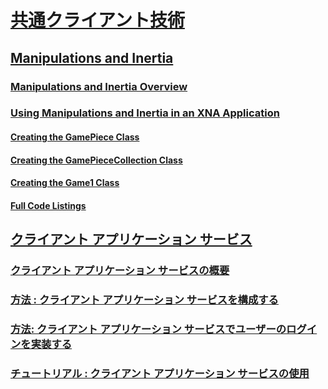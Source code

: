 # [共通クライアント技術](index.md)
## [Manipulations and Inertia](manipulations-and-inertia.md)
### [Manipulations and Inertia Overview](manipulations-and-inertia-overview.md)
### [Using Manipulations and Inertia in an XNA Application](use-manipulations-and-inertia-in-an-xna-application.md)
#### [Creating the GamePiece Class](creating-the-gamepiece-class.md)
#### [Creating the GamePieceCollection Class](creating-the-gamepiececollection-class.md)
#### [Creating the Game1 Class](creating-the-game1-class.md)
#### [Full Code Listings](full-code-listings.md)
## [クライアント アプリケーション サービス](client-application-services.md)
### [クライアント アプリケーション サービスの概要](client-application-services-overview.md)
### [方法 : クライアント アプリケーション サービスを構成する](how-to-configure-client-application-services.md)
### [方法: クライアント アプリケーション サービスでユーザーのログインを実装する](how-to-implement-user-login-with-client-application-services.md)
### [チュートリアル : クライアント アプリケーション サービスの使用](walkthrough-using-client-application-services.md)
